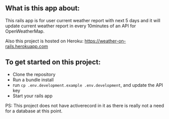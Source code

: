 ## What is this app about:

This rails app is for user current weather report with next 5 days and it will update current weather report in every 10minutes of an API for OpenWeatherMap.

Also this project is hosted on Heroku: https://weather-on-rails.herokuapp.com

## To get started on this project:

- Clone the repository
- Run a bundle install
- run `cp .env.development.example .env.development`, and update the API key
- Start your rails app

PS: This project does not have activerecord in it as there is really not a need for a database at this point.
